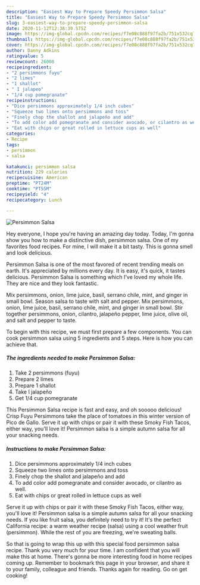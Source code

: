 ```yaml
---
description: "Easiest Way to Prepare Speedy Persimmon Salsa"
title: "Easiest Way to Prepare Speedy Persimmon Salsa"
slug: 3-easiest-way-to-prepare-speedy-persimmon-salsa
date: 2020-11-12T12:38:39.575Z
image: https://img-global.cpcdn.com/recipes/f7e08c888f97fa2b/751x532cq70/persimmon-salsa-recipe-main-photo.jpg
thumbnail: https://img-global.cpcdn.com/recipes/f7e08c888f97fa2b/751x532cq70/persimmon-salsa-recipe-main-photo.jpg
cover: https://img-global.cpcdn.com/recipes/f7e08c888f97fa2b/751x532cq70/persimmon-salsa-recipe-main-photo.jpg
author: Danny Adkins
ratingvalue: 5
reviewcount: 26008
recipeingredient:
- "2 persimmons fuyu"
- "2 limes"
- "1 shallot"
- " I jalapeo"
- "1/4 cup pomegranate"
recipeinstructions:
- "Dice persimmons approximately 1/4 inch cubes"
- "Squeeze two limes onto persimmons and toss"
- "Finely chop the shallot and jalapeño and add"
- "To add color add pomegranate and consider avocado, or cilantro as well."
- "Eat with chips or great rolled in lettuce cups as well"
categories:
- Recipe
tags:
- persimmon
- salsa

katakunci: persimmon salsa 
nutrition: 229 calories
recipecuisine: American
preptime: "PT24M"
cooktime: "PT55M"
recipeyield: "4"
recipecategory: Lunch

---
```



![Persimmon Salsa](https://img-global.cpcdn.com/recipes/f7e08c888f97fa2b/751x532cq70/persimmon-salsa-recipe-main-photo.jpg)

Hey everyone, I hope you're having an amazing day today. Today, I'm gonna show you how to make a distinctive dish, persimmon salsa. One of my favorites food recipes. For mine, I will make it a bit tasty. This is gonna smell and look delicious.

Persimmon Salsa is one of the most favored of recent trending meals on earth. It's appreciated by millions every day. It is easy, it's quick, it tastes delicious. Persimmon Salsa is something which I've loved my whole life. They are nice and they look fantastic.

Mix persimmons, onion, lime juice, basil, serrano chile, mint, and ginger in small bowl. Season salsa to taste with salt and pepper. Mix persimmons, onion, lime juice, basil, serrano chile, mint, and ginger in small bowl. Stir together persimmons, onion, cilantro, jalapeño pepper, lime juice, olive oil, and salt and pepper to taste.


To begin with this recipe, we must first prepare a few components. You can cook persimmon salsa using 5 ingredients and 5 steps. Here is how you can achieve that.

<!--inarticleads1-->

##### The ingredients needed to make Persimmon Salsa:

1. Take 2 persimmons (fuyu)
1. Prepare 2 limes
1. Prepare 1 shallot
1. Take  I jalapeño
1. Get 1/4 cup pomegranate


This Persimmon Salsa recipe is fast and easy, and oh sooooo delicious! Crisp Fuyu Persimmons take the place of tomatoes in this winter version of Pico de Gallo. Serve it up with chips or pair it with these Smoky Fish Tacos, either way, you&#39;ll love it! Persimmon salsa is a simple autumn salsa for all your snacking needs. 

<!--inarticleads2-->

##### Instructions to make Persimmon Salsa:

1. Dice persimmons approximately 1/4 inch cubes
1. Squeeze two limes onto persimmons and toss
1. Finely chop the shallot and jalapeño and add
1. To add color add pomegranate and consider avocado, or cilantro as well.
1. Eat with chips or great rolled in lettuce cups as well


Serve it up with chips or pair it with these Smoky Fish Tacos, either way, you&#39;ll love it! Persimmon salsa is a simple autumn salsa for all your snacking needs. If you like fruit salsa, you definitely need to try it! It&#39;s the perfect California recipe: a warm weather recipe (salsa) using a cool weather fruit (persimmon). While the rest of you are freezing, we&#39;re sweating balls. 

So that is going to wrap this up with this special food persimmon salsa recipe. Thank you very much for your time. I am confident that you will make this at home. There's gonna be more interesting food in home recipes coming up. Remember to bookmark this page in your browser, and share it to your family, colleague and friends. Thanks again for reading. Go on get cooking!
